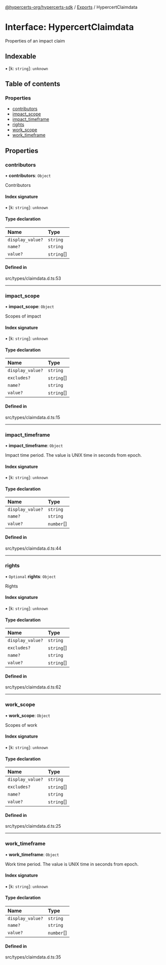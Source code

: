 [@hypercerts-org/hypercerts-sdk](../README.md) / [Exports](../modules.md) / HypercertClaimdata

# Interface: HypercertClaimdata

Properties of an impact claim

## Indexable

▪ [k: `string`]: `unknown`

## Table of contents

### Properties

- [contributors](HypercertClaimdata.md#contributors)
- [impact\_scope](HypercertClaimdata.md#impact_scope)
- [impact\_timeframe](HypercertClaimdata.md#impact_timeframe)
- [rights](HypercertClaimdata.md#rights)
- [work\_scope](HypercertClaimdata.md#work_scope)
- [work\_timeframe](HypercertClaimdata.md#work_timeframe)

## Properties

### contributors

• **contributors**: `Object`

Contributors

#### Index signature

▪ [k: `string`]: `unknown`

#### Type declaration

| Name | Type |
| :------ | :------ |
| `display_value?` | `string` |
| `name?` | `string` |
| `value?` | `string`[] |

#### Defined in

src/types/claimdata.d.ts:53

___

### impact\_scope

• **impact\_scope**: `Object`

Scopes of impact

#### Index signature

▪ [k: `string`]: `unknown`

#### Type declaration

| Name | Type |
| :------ | :------ |
| `display_value?` | `string` |
| `excludes?` | `string`[] |
| `name?` | `string` |
| `value?` | `string`[] |

#### Defined in

src/types/claimdata.d.ts:15

___

### impact\_timeframe

• **impact\_timeframe**: `Object`

Impact time period. The value is UNIX time in seconds from epoch.

#### Index signature

▪ [k: `string`]: `unknown`

#### Type declaration

| Name | Type |
| :------ | :------ |
| `display_value?` | `string` |
| `name?` | `string` |
| `value?` | `number`[] |

#### Defined in

src/types/claimdata.d.ts:44

___

### rights

• `Optional` **rights**: `Object`

Rights

#### Index signature

▪ [k: `string`]: `unknown`

#### Type declaration

| Name | Type |
| :------ | :------ |
| `display_value?` | `string` |
| `excludes?` | `string`[] |
| `name?` | `string` |
| `value?` | `string`[] |

#### Defined in

src/types/claimdata.d.ts:62

___

### work\_scope

• **work\_scope**: `Object`

Scopes of work

#### Index signature

▪ [k: `string`]: `unknown`

#### Type declaration

| Name | Type |
| :------ | :------ |
| `display_value?` | `string` |
| `excludes?` | `string`[] |
| `name?` | `string` |
| `value?` | `string`[] |

#### Defined in

src/types/claimdata.d.ts:25

___

### work\_timeframe

• **work\_timeframe**: `Object`

Work time period. The value is UNIX time in seconds from epoch.

#### Index signature

▪ [k: `string`]: `unknown`

#### Type declaration

| Name | Type |
| :------ | :------ |
| `display_value?` | `string` |
| `name?` | `string` |
| `value?` | `number`[] |

#### Defined in

src/types/claimdata.d.ts:35
